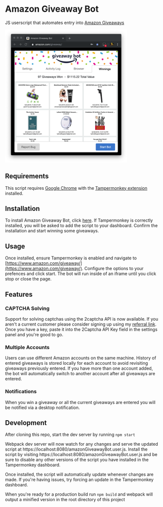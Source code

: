 # Amazon Giveaway Bot

JS userscript that automates entry into <a href=https://www.amazon.com/ga/giveaways>Amazon Giveaways</a>

<img src="/images/winnings.png" width="400" />

## Requirements

This script requires [Google Chrome](https://chrome.google.com/) with the [Tampermonkey extension](https://chrome.google.com/webstore/detail/tampermonkey/dhdgffkkebhmkfjojejmpbldmpobfkfo) installed.

## Installation

To install Amazon Giveaway Bot, click [here](https://github.com/TyGooch/amazon-giveaway-bot/raw/master/amazonGiveawayBot.user.js). If Tampermonkey is correctly installed, you will be asked to add the script to your dashboard. Confirm the installation and start winning some giveaways.

## Usage

Once installed, ensure Tampermonkey is enabled and navigate to [https://www.amazon.com/giveaway/](https://www.amazon.com/giveaway/). Configure the options to your prefences and click start. The bot will run inside of an iframe until you click stop or close the page.

## Features

### CAPTCHA Solving

Support for solving captchas using the 2captcha API is now available. If you aren't a current customer please consider signing up using my [referral link](https://2captcha.com?from=7493321). Once you have a key, paste it into the 2Captcha API Key field in the settings panel and you're good to go.

### Multiple Accounts

Users can use different Amazon accounts on the same machine. History of entered giveaways is stored locally for each account to avoid revisiting giveaways previously entered. If you have more than one account added, the bot will automatically switch to another account after all giveaways are entered.

### Notifications

When you win a giveaway or all the current giveaways are entered you will be notified via a desktop notification.

## Development

After cloning this repo, start the dev server by running `npm start`

Webpack dev server will now watch for any changes and serve the updated script at https://localhost:8080/amazonGiveawayBot.user.js. Install the script by visiting https://localhost:8080/amazonGiveawayBot.user.js and be sure to disable any other versions of the script you have installed in the Tampermonkey dashboard.

Once installed, the script will automatically update whenever changes are made. If you're having issues, try forcing an update in the Tampermonkey dashboard.

When you're ready for a production build run `npm build` and webpack will output a minified version in the root directory of this project
